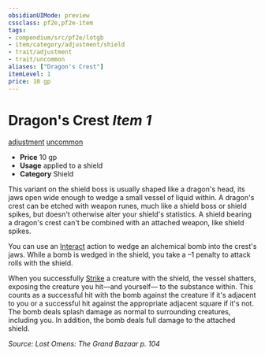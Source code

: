 ```yaml
---
obsidianUIMode: preview
cssclass: pf2e,pf2e-item
tags:
- compendium/src/pf2e/lotgb
- item/category/adjustment/shield
- trait/adjustment
- trait/uncommon
aliases: ["Dragon's Crest"]
itemLevel: 1
price: 10 gp
---
```

# Dragon's Crest *Item 1*  
[adjustment](../../../rules/traits/adjustment-lotgb.md)  [uncommon](../../../rules/traits/uncommon.md)  

- **Price** 10 gp
- **Usage** applied to a shield
- **Category** Shield

This variant on the shield boss is usually shaped like a dragon's head, its jaws open wide enough to wedge a small vessel of liquid within. A dragon's crest can be etched with weapon runes, much like a shield boss or shield spikes, but doesn't otherwise alter your shield's statistics. A shield bearing a dragon's crest can't be combined with an attached weapon, like shield spikes.

You can use an [Interact](../../../rules/actions/interact.md) action to wedge an alchemical bomb into the crest's jaws. While a bomb is wedged in the shield, you take a –1 penalty to attack rolls with the shield.

When you successfully [Strike](../../../rules/actions/strike.md) a creature with the shield, the vessel shatters, exposing the creature you hit—and yourself— to the substance within. This counts as a successful hit with the bomb against the creature if it's adjacent to you or a successful hit against the appropriate adjacent square if it's not. The bomb deals splash damage as normal to surrounding creatures, including you. In addition, the bomb deals full damage to the attached shield.

*Source: Lost Omens: The Grand Bazaar p. 104*